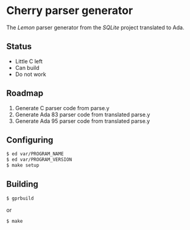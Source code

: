 # Cherry parser generator

The *Lemon* parser generator from the *SQLite* project translated to Ada.

## Status
* Little C left
* Can build
* Do not work

## Roadmap
1. Generate C parser code from parse.y
2. Generate Ada 83 parser code from translated parse.y
3. Generate Ada 95 parser code from translated parse.y

## Configuring
```sh
$ ed var/PROGRAM_NAME
$ ed var/PROGRAM_VERSION
$ make setup
```

## Building
```sh
$ gprbuild
```

or

```sh
$ make
```
